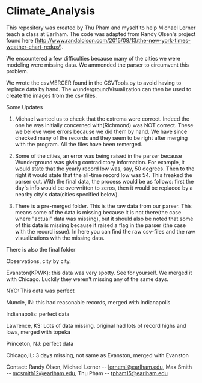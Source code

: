 # Climate_Analysis

This repository was created by Thu Pham and myself
to help Michael Lerner teach a class at Earlham. 
The code was adapted from Randy Olsen's project found 
here (http://www.randalolson.com/2015/08/13/the-new-york-times-weather-chart-redux/).

We encountered a few difficulties because many of the cities we were modeling were missing data.
We ammended the parser to circumvent this problem.

We wrote the csvMERGER found in the CSVTools.py to avoid having to replace data by hand.
The wundergroundVisualization can then be used to create the images from the csv files.


Some Updates
1. Michael wanted us to check that the extrema were correct. 
Indeed the one he was initially concerned with(Richmond) was NOT correct. 
These we believe were errors because we did them by hand. We have since checked 
many of the records and they seem to be right after merging with the program. 
All the files have been remerged.

2. Some of the cities, an error was being raised in the parser because 
Wunderground was giving contradictory information. 
For example, it would state that the yearly record low was, say, 50 degrees. 
Then to the right it would state that the all-time record low was 54. 
This freaked the parser out. With the final data, the process would be as follows: 
first the day's info would be overwritten to zeros, 
then it would be replaced by a nearby city's data(cities specified below).

3. There is a pre-merged folder. This is the raw data from our parser. 
This means some of the data is missing because it is not there(the case where 
"actual" data was missing), but it should also be noted that some of 
this data is missing because it raised a flag in the parser (the case 
with the record issue). In here you can find the raw csv-files and 
the raw visualizations with the missing data. 

There is also the final folder

Observations, city by city.

Evanston(KPWK): this data was very spotty. See for yourself. We merged it with Chicago. Luckily they weren't missing any of the same days.

NYC: This data was perfect

Muncie, IN: this had reasonable records, merged with Indianapolis

Indianapolis: perfect data

Lawrence, KS: Lots of data missing, original had lots of record highs and lows, merged with topeka

Princeton, NJ: perfect data

Chicago,IL: 3 days missing, not same as Evanston, merged with Evanston

Contact:
Randy Olsen,
Michael Lerner -- lernemi@earlham.edu,
Max Smith -- mcsmith12@earlham.edu,
Thu Pham -- tpham15@earlham.edu

